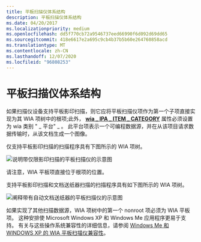```yaml
---
title: 平板扫描仪体系结构
description: 平板扫描仪体系结构
ms.date: 04/20/2017
ms.localizationpriority: medium
ms.openlocfilehash: dd5f770cb72a9546737eed66990f6d092d69dd65
ms.sourcegitcommit: 418e6617e2a695c9cb4b37b5b60e264760858acd
ms.translationtype: MT
ms.contentlocale: zh-CN
ms.lasthandoff: 12/07/2020
ms.locfileid: "96808253"
---
```

# <a name="flatbed-scanner-architecture"></a>平板扫描仪体系结构





如果扫描仪设备支持平板影印扫描，则它应将平板扫描仪项作为第一个子项直接实现为其 WIA 项树中的根项;此外， [**wia \_ IPA \_ ITEM \_ CATEGORY**](./wia-ipa-item-category.md) 属性必须设置为 wia 类别 " \_ 平台" \_ 。 此平台项表示一个可编程数据源，并在从该项目请求数据传输时，从该文档生成一个图像。

仅支持平板影印扫描的扫描程序具有下图所示的 WIA 项树。

![说明带仅限影印扫描的平板扫描仪的示意图](images/art-flatbed1.png)

请注意，WIA 平板项直接位于根项的位置。

支持平板影印扫描和文档送纸器扫描的扫描程序具有如下图所示的 WIA 项树。

![阐释带有自动文档送纸器的平板扫描仪的示意图](images/art-flatbed2.png)

如果实现了其他扫描数据源，WIA 项树中的第一个 nonroot 项必须为 WIA 平板项。 这种安排使 Microsoft Windows XP 和 Windows Me 应用程序更易于支持。 有关与这些操作系统兼容性的详细信息，请参阅 [Windows Me 和 WINDOWS XP 的 WIA 平板扫描仪兼容性](wia-flatbed-scanner-compatibility-for-windows-xp-and-windows-me.md)。

 

